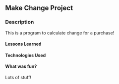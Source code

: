 ## Make Change Project

### Description
This is a program to calculate change for a purchase!

#### Lessons Learned

#### Technologies Used

#### What was fun?
Lots of stuff!
